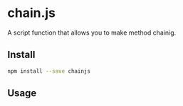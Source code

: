 # chain.js

A script function that allows you to make method chainig.

## Install

```bash
npm install --save chainjs
```

## Usage

```js
```